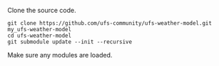 Clone the source code.
```console
git clone https://github.com/ufs-community/ufs-weather-model.git my_ufs-weather-model
cd ufs-weather-model
git submodule update --init --recursive
```
Make sure any modules are loaded.